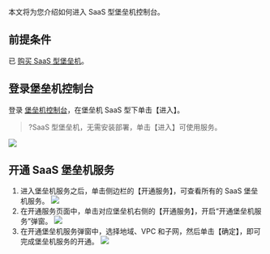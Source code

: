 
本文将为您介绍如何进入 SaaS 型堡垒机控制台。

## 前提条件
已 [购买 SaaS 型堡垒机](https://cloud.tencent.com/document/product/1025/55177)。

## 登录堡垒机控制台
登录 [堡垒机控制台](https://console.cloud.tencent.com/dsgc/bh)，在堡垒机 SaaS 型下单击【进入】。
>?SaaS 型堡垒机，无需安装部署，单击【进入】可使用服务。
>
![](https://main.qcloudimg.com/raw/c4d6945d8c76ed1ae7bb8821fde8b41d.png)

## 开通 SaaS 堡垒机服务
1. 进入堡垒机服务之后，单击侧边栏的【开通服务】，可查看所有的 SaaS 堡垒机服务。
![](https://main.qcloudimg.com/raw/31c7b8f89961dd9d597084d29605f33f.jpg)
2. 在开通服务页面中，单击对应堡垒机右侧的【开通服务】，开启“开通堡垒机服务”弹窗。
![](https://main.qcloudimg.com/raw/1c9224d8c73783418bd2aeda4418ed14.jpg)
3. 在开通堡垒机服务弹窗中，选择地域、VPC 和子网，然后单击【确定】，即可完成堡垒机服务的开通。
![](https://main.qcloudimg.com/raw/99d6ef1b39a0e07be320e501e1a6adfa.jpg)
